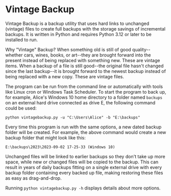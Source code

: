 # Vintage Backup

Vintage Backup is a backup utility that uses hard links to unchanged (vintage) files to create full backups with the storage savings of incremental backups.
It is written in Python and requires Python 3.12 or later to be installed to run.

Why "Vintage" Backup?
When something old is still of good quality--whether cars, wines, books, or art--they are brought forward into the present instead of being replaced with something new.
These are vintage items.
When a backup of a file is still good--the original file hasn't changed since the last backup--it is brought forward to the newest backup instead of being replaced with a new copy.
These are vintage files.

The program can be run from the command line or automatically with tools like Linux cron or Windows Task Scheduler.
To start the program to back up, for example, Alice's Windows 10 home directory to a folder named `backups` on an external hard drive connected as drive E, the following command could be used:
```
python vintagebackup.py -u "C:\Users\Alice" -b "E:\backups"
```
Every time this program is run with the same options, a new dated backup folder will be created. For example, the above command would create a new backup folder that might look like this:
```
E:\backups\2023\2023-09-02 17-25-33 (Windows 10)
```
Unchanged files will be linked to earlier backups so they don't take up more space, while new or changed files will be copied to the backup.
This can result in years of daily backups fitting on a single external drive with every backup folder containing every backed up file, making restoring these files as easy as drag-and-drop.

Running `python vintagebackup.py -h` displays details about more options.
